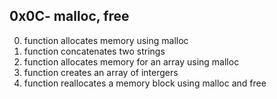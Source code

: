 ## 0x0C- malloc, free
0. function allocates memory using malloc
1. function concatenates two strings
2. function allocates memory for an array using malloc
3. function creates an array of intergers
100. function reallocates a memory block using malloc and free
